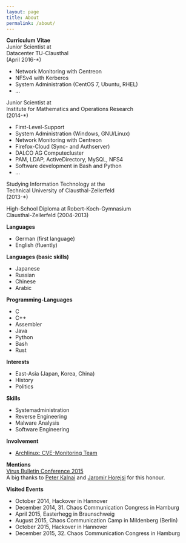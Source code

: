 ```yaml
---
layout: page
title: About
permalink: /about/
---
```

  
**Curriculum Vitae**  
Junior Scientist at  
Datacenter TU-Clausthal  
(April 2016-*)  
* Network Monitoring with Centreon  
* NFSv4 with Kerberos  
* System Administration (CentOS 7, Ubuntu, RHEL)  
* ...  
  
Junior Scientist at    
Institute for Mathematics and Operations Research    
(2014-*)  
* First-Level-Support  
* System Administration (Windows, GNU/Linux)  
* Network Monitoring with Centreon  
* Firefox-Cloud (Sync- and Authserver)  
* DALCO AG Computecluster  
* PAM, LDAP, ActiveDirectory, MySQL, NFS4  
* Software development in Bash and Python  
* ...  
  
Studying Information Technology at the    
Technical University of Clausthal-Zellerfeld    
(2013-*)    
  
High-School Diploma at Robert-Koch-Gymnasium    
Clausthal-Zellerfeld (2004-2013)  
  
**Languages**  
* German (first language)   
* English (fluently)  
  
**Languages (basic skills)**  
* Japanese   
* Russian   
* Chinese  
* Arabic  
  
**Programming-Languages**  
* C   
* C++  
* Assembler  
* Java  
* Python  
* Bash  
* Rust  
  
**Interests**  
* East-Asia (Japan, Korea, China)  
* History  
* Politics  
  
**Skills**    
* Systemadministration    
* Reverse Engineering    
* Malware Analysis    
* Software Engineering  
  
**Involvement**    
* [Archlinux: CVE-Monitoring Team](https://www.archlinux.org/people/support-staff/)  
  
**Mentions**  
[Virus Bulletin Conference 2015](https://www.virusbtn.com/pdf/conference_slides/2015/KalnaiHorejsi-VB2015.pdf)    
A big thanks to [Peter Kalnai](https://twitter.com/pkalnai) and [Jaromir Horejsi](https://twitter.com/JaromirHorejsi) for this honour.    
  
**Visited Events**  
* October 2014, Hackover in Hannover  
* December 2014, 31. Chaos Communication Congress in Hamburg  
* April 2015, Easterhegg in Braunschweig  
* August 2015, Chaos Communication Camp in Mildenberg (Berlin)  
* October 2015, Hackover in Hannover  
* December 2015, 32. Chaos Communication Congress in Hamburg  
  
